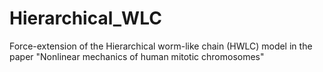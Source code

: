 # Hierarchical_WLC
Force-extension of the Hierarchical worm-like chain (HWLC) model in the paper "Nonlinear mechanics of human mitotic chromosomes"
